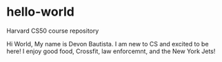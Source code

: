 # hello-world
Harvard CS50 course repository

Hi World, My name is Devon Bautista. I am new to CS and excited to be here! 
I enjoy good food, Crossfit, law enforcemnt, and the New York Jets!
